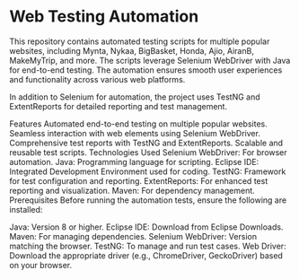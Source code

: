 # Web Testing Automation
This repository contains automated testing scripts for multiple popular websites, including Mynta, Nykaa, BigBasket, Honda, Ajio, AiranB, MakeMyTrip, and more. The scripts leverage Selenium WebDriver with Java for end-to-end testing. The automation ensures smooth user experiences and functionality across various web platforms.

In addition to Selenium for automation, the project uses TestNG and ExtentReports for detailed reporting and test management.

Features
Automated end-to-end testing on multiple popular websites.
Seamless interaction with web elements using Selenium WebDriver.
Comprehensive test reports with TestNG and ExtentReports.
Scalable and reusable test scripts.
Technologies Used
Selenium WebDriver: For browser automation.
Java: Programming language for scripting.
Eclipse IDE: Integrated Development Environment used for coding.
TestNG: Framework for test configuration and reporting.
ExtentReports: For enhanced test reporting and visualization.
Maven: For dependency management.
Prerequisites
Before running the automation tests, ensure the following are installed:

Java: Version 8 or higher.
Eclipse IDE: Download from Eclipse Downloads.
Maven: For managing dependencies.
Selenium WebDriver: Version matching the browser.
TestNG: To manage and run test cases.
Web Driver: Download the appropriate driver (e.g., ChromeDriver, GeckoDriver) based on your browser.
